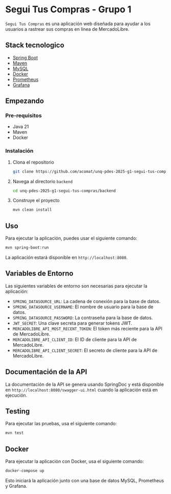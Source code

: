 # Segui Tus Compras - Grupo 1

`Segui Tus Compras` es una aplicación web diseñada para ayudar a los usuarios 
a rastrear sus compras en línea de MercadoLibre.

## Stack tecnologico

- [Spring Boot](https://spring.io/projects/spring-boot)
- [Maven](https://maven.apache.org/)
- [MySQL](https://www.mysql.com/)
- [Docker](https://www.docker.com/)
- [Prometheus](https://prometheus.io/)
- [Grafana](https://grafana.com/)

## Empezando

### Pre-requisitos

- Java 21
- Maven
- Docker

### Instalación

1. Clona el repositorio
   ```sh
   git clone https://github.com/acomat/unq-pdes-2025-g1-segui-tus-compras.git
   ```
2. Navega al directorio `backend`
   ```sh
   cd unq-pdes-2025-g1-segui-tus-compras/backend
   ```
3. Construye el proyecto
   ```sh
   mvn clean install
   ```

## Uso

Para ejecutar la aplicación, puedes usar el siguiente comando:
```sh
mvn spring-boot:run
```
La aplicación estará disponible en `http://localhost:8080`.

## Variables de Entorno

Las siguientes variables de entorno son necesarias para ejecutar la aplicación:

- `SPRING_DATASOURCE_URL`: La cadena de conexión para la base de datos.
- `SPRING_DATASOURCE_USERNAME`: El nombre de usuario para la base de datos.
- `SPRING_DATASOURCE_PASSWORD`: La contraseña para la base de datos.
- `JWT_SECRET`: Una clave secreta para generar tokens JWT.
- `MERCADOLIBRE_API_MOST_RECENT_TOKEN`: El token más reciente para la API de MercadoLibre.
- `MERCADOLIBRE_API_CLIENT_ID`: El ID de cliente para la API de MercadoLibre.
- `MERCADOLIBRE_API_CLIENT_SECRET`: El secreto de cliente para la API de MercadoLibre.

## Documentación de la API

La documentación de la API se genera usando SpringDoc y está disponible en `http://localhost:8080/swagger-ui.html` cuando la aplicación está en ejecución.

## Testing

Para ejecutar las pruebas, usa el siguiente comando:
```sh
mvn test
```

## Docker

Para ejecutar la aplicación con Docker, usa el siguiente comando:
```sh
docker-compose up
```

Esto iniciará la aplicación junto con una base de datos MySQL, Prometheus y Grafana.


